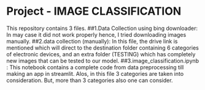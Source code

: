 # Project - IMAGE CLASSIFICATION

This repository contains 3 files.
##1.Data Collection using bing downloader: 
    In may case it did not work properly hence, I tried downloading images manually. 
##2.data collection (manually):
    In this file, the drive link is mentioned which will direct to the destination folder containing 6 categories of electronic devices, and an extra folder (TESTING) which has             completely new images that can be tested to our model.
##3.image_classification.ipynb :
    This notebook contains a complete code from data preprocessing till making an app in streamlit. Alos, in this file 3 categories are taken into consideration. But, more than 3           categories also one can consider.
